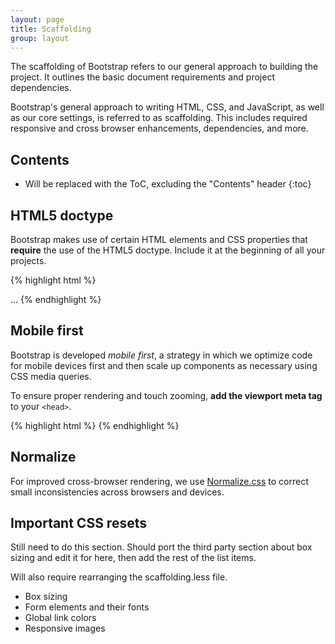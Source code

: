 ```yaml
---
layout: page
title: Scaffolding
group: layout
---
```


The scaffolding of Bootstrap refers to our general approach to building the project. It outlines the basic document requirements and project dependencies.

Bootstrap's general approach to writing HTML, CSS, and JavaScript, as well as our core settings, is referred to as scaffolding. This includes required responsive and cross browser enhancements, dependencies, and more.

## Contents

* Will be replaced with the ToC, excluding the "Contents" header
{:toc}

## HTML5 doctype

Bootstrap makes use of certain HTML elements and CSS properties that **require** the use of the HTML5 doctype. Include it at the beginning of all your projects.

{% highlight html %}
<!DOCTYPE html>
<html lang="en">
  ...
</html>
{% endhighlight %}

## Mobile first

Bootstrap is developed *mobile first*, a strategy in which we optimize code for mobile devices first and then scale up components as necessary using CSS media queries.

To ensure proper rendering and touch zooming, **add the viewport meta tag** to your `<head>`.

{% highlight html %}
<meta name="viewport" content="width=device-width, initial-scale=1">
{% endhighlight %}

## Normalize

For improved cross-browser rendering, we use [Normalize.css](http://necolas.github.io/normalize.css/) to correct small inconsistencies across browsers and devices.

## Important CSS resets

Still need to do this section. Should port the third party section about box sizing and edit it for here, then add the rest of the list items.

Will also require rearranging the scaffolding.less file.

- Box sizing
- Form elements and their fonts
- Global link colors
- Responsive images
